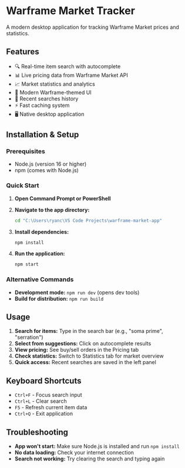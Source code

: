 # Warframe Market Tracker

A modern desktop application for tracking Warframe Market prices and statistics.

## Features

- 🔍 Real-time item search with autocomplete
- 📊 Live pricing data from Warframe Market API  
- 📈 Market statistics and analytics
- 🎨 Modern Warframe-themed UI
- 💾 Recent searches history
- ⚡ Fast caching system
- 🖥️ Native desktop application

## Installation & Setup

### Prerequisites
- Node.js (version 16 or higher)
- npm (comes with Node.js)

### Quick Start

1. **Open Command Prompt or PowerShell**
2. **Navigate to the app directory:**
   ```cmd
   cd "C:\Users\ryanc\VS Code Projects\warframe-market-app"
   ```

3. **Install dependencies:**
   ```cmd
   npm install
   ```

4. **Run the application:**
   ```cmd
   npm start
   ```

### Alternative Commands

- **Development mode:** `npm run dev` (opens dev tools)
- **Build for distribution:** `npm run build`

## Usage

1. **Search for items:** Type in the search bar (e.g., "soma prime", "serration")
2. **Select from suggestions:** Click on autocomplete results
3. **View pricing:** See buy/sell orders in the Pricing tab
4. **Check statistics:** Switch to Statistics tab for market overview
5. **Quick access:** Recent searches are saved in the left panel

## Keyboard Shortcuts

- `Ctrl+F` - Focus search input
- `Ctrl+L` - Clear search
- `F5` - Refresh current item data
- `Ctrl+Q` - Exit application

## Troubleshooting

- **App won't start:** Make sure Node.js is installed and run `npm install`
- **No data loading:** Check your internet connection
- **Search not working:** Try clearing the search and typing again